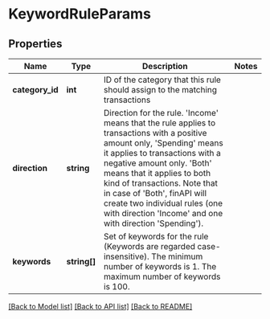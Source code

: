 # KeywordRuleParams

## Properties
Name | Type | Description | Notes
------------ | ------------- | ------------- | -------------
**category_id** | **int** | ID of the category that this rule should assign to the matching transactions | 
**direction** | **string** | Direction for the rule. &#39;Income&#39; means that the rule applies to transactions with a positive amount only, &#39;Spending&#39; means it applies to transactions with a negative amount only. &#39;Both&#39; means that it applies to both kind of transactions. Note that in case of &#39;Both&#39;, finAPI will create two individual rules (one with direction &#39;Income&#39; and one with direction &#39;Spending&#39;). | 
**keywords** | **string[]** | Set of keywords for the rule (Keywords are regarded case-insensitive). The minimum number of keywords is 1. The maximum number of keywords is 100. | 

[[Back to Model list]](../README.md#documentation-for-models) [[Back to API list]](../README.md#documentation-for-api-endpoints) [[Back to README]](../README.md)


